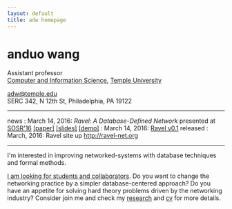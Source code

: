 ```yaml
---
layout: default
title: adw homepage
---
```


# anduo wang

<!-- <img class="fblogo" border="0" src="{{site.url}}/img/aw.jpg" height="200"> -->

<!-- <adw@illinois.edu> <br> --> 

Assistant professor <br> 
[Computer and Information Science](http://www.temple.edu/cis/ "Title"), [Temple University](http://www.temple.edu/ "Title")

<adw@temple.edu><br>
SERC 342, N 12th St, Philadelphia, PA 19122
<!-- <br> -->
<!-- (old site  <http://adw.web.engr.illinois.edu>) -->

----

news
: March 14, 2016: _Ravel: A Database-Defined Network_ presented at [SOSR'16](http://conferences.sigcomm.org/sosr/2016/) [[paper]](docs/sosr16.pdf) [[slides]](docs/SOSR16slide2.pdf) [[demo]](docs/demo.mp4)
: March 14, 2016: [Ravel v0.1](https://github.com/ravel-net/ravel/releases/tag/v0.1) released
: March, 2016: Ravel site up <http://ravel-net.org>

----

<!-- My research  centers around designing and building manageable (network) systems that leverage and re-ignite interests in database and formal methods. -->
I'm interested in improving networked-systems with database techniques and formal methods.

<u>I am looking for students and collaborators</u>. Do you want to change the networking practice by a simpler database-centered approach? Do you have an appetite for solving hard theory problems driven by the networking industry? Consider join me and check my [research]({{site.url}}/research.html) and [cv]({{site.url}}/pdf/cv_anduo.pdf) for more details.

